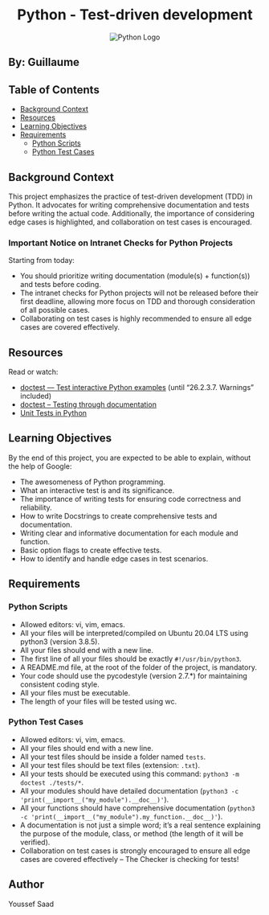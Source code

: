 # <div align="center">Python - Test-driven development</div>

<div align="center">
<img src="https://www.python.org/static/community_logos/python-logo-master-v3-TM-flattened.png" alt="Python Logo">
</div>

## By: Guillaume

## Table of Contents
- [Background Context](#background-context)
- [Resources](#resources)
- [Learning Objectives](#learning-objectives)
- [Requirements](#requirements)
  - [Python Scripts](#python-scripts)
  - [Python Test Cases](#python-test-cases)

## Background Context

This project emphasizes the practice of test-driven development (TDD) in Python. It advocates for writing comprehensive documentation and tests before writing the actual code. Additionally, the importance of considering edge cases is highlighted, and collaboration on test cases is encouraged.

### Important Notice on Intranet Checks for Python Projects

Starting from today:
- You should prioritize writing documentation (module(s) + function(s)) and tests before coding.
- The intranet checks for Python projects will not be released before their first deadline, allowing more focus on TDD and thorough consideration of all possible cases.
- Collaborating on test cases is highly recommended to ensure all edge cases are covered effectively.

## Resources

Read or watch:
- [doctest — Test interactive Python examples](https://docs.python.org/3/library/doctest.html) (until “26.2.3.7. Warnings” included)
- [doctest – Testing through documentation](https://pymotw.com/3/doctest/)
- [Unit Tests in Python](https://www.youtube.com/watch?v=1Lfv5tUGsn8)

## Learning Objectives

By the end of this project, you are expected to be able to explain, without the help of Google:
- The awesomeness of Python programming.
- What an interactive test is and its significance.
- The importance of writing tests for ensuring code correctness and reliability.
- How to write Docstrings to create comprehensive tests and documentation.
- Writing clear and informative documentation for each module and function.
- Basic option flags to create effective tests.
- How to identify and handle edge cases in test scenarios.

## Requirements

### Python Scripts

- Allowed editors: vi, vim, emacs.
- All your files will be interpreted/compiled on Ubuntu 20.04 LTS using python3 (version 3.8.5).
- All your files should end with a new line.
- The first line of all your files should be exactly `#!/usr/bin/python3`.
- A README.md file, at the root of the folder of the project, is mandatory.
- Your code should use the pycodestyle (version 2.7.*) for maintaining consistent coding style.
- All your files must be executable.
- The length of your files will be tested using wc.

### Python Test Cases

- Allowed editors: vi, vim, emacs.
- All your files should end with a new line.
- All your test files should be inside a folder named `tests`.
- All your test files should be text files (extension: `.txt`).
- All your tests should be executed using this command: `python3 -m doctest ./tests/*`.
- All your modules should have detailed documentation (`python3 -c 'print(__import__("my_module").__doc__)'`).
- All your functions should have comprehensive documentation (`python3 -c 'print(__import__("my_module").my_function.__doc__)'`).
- A documentation is not just a simple word; it’s a real sentence explaining the purpose of the module, class, or method (the length of it will be verified).
- Collaboration on test cases is strongly encouraged to ensure all edge cases are covered effectively – The Checker is checking for tests!

## Author
Youssef Saad
